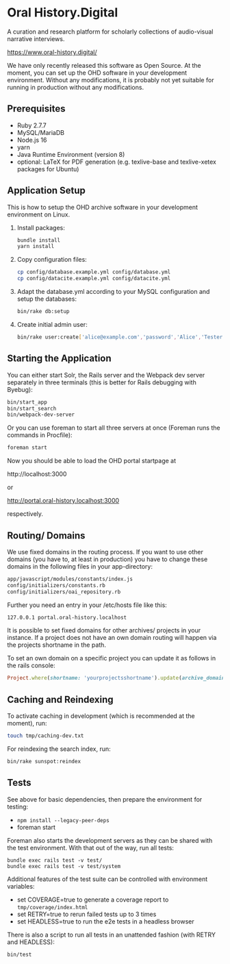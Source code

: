 # Oral History.Digital

A curation and research platform for scholarly collections of audio-visual narrative interviews.

https://www.oral-history.digital/

We have only recently released this software as Open Source.
At the moment, you can set up the OHD software in your development environment.
Without any modifications, it is probably not yet suitable for running in
production without any modifications.

## Prerequisites

* Ruby 2.7.7
* MySQL/MariaDB
* Node.js 16
* yarn
* Java Runtime Environment (version 8)
* optional: LaTeX for PDF generation (e.g. texlive-base and texlive-xetex packages for Ubuntu)

## Application Setup

This is how to setup the OHD archive software in your development environment
on Linux.

1. Install packages:
   ```bash
   bundle install
   yarn install
   ```

2. Copy configuration files:

   ```bash
   cp config/database.example.yml config/database.yml
   cp config/datacite.example.yml config/datacite.yml
   ```

3. Adapt the database.yml according to your MySQL configuration and setup the databases:
   ```bash
   bin/rake db:setup
   ```

4. Create initial admin user:

   ```bash
   bin/rake user:create['alice@example.com','password','Alice','Tester']
   ```


## Starting the Application

You can either start Solr, the Rails server and the Webpack dev server separately in three
terminals (this is better for Rails debugging with Byebug):

```bash
bin/start_app
bin/start_search
bin/webpack-dev-server
```

Or you can use foreman to start all three servers at once (Foreman runs the commands
in Procfile):

```bash
foreman start
```

Now you should be able to load the OHD portal startpage at

http://localhost:3000

or

http://portal.oral-history.localhost:3000

respectively.


## Routing/ Domains

We use fixed domains in the routing process.
If you want to use other domains (you have to, at least in production) you have to change these domains
in the following files in your app-directory:

```bash
app/javascript/modules/constants/index.js
config/initializers/constants.rb
config/initializers/oai_repository.rb
```

Further you need an entry in your /etc/hosts file like this:

```bash
127.0.0.1 portal.oral-history.localhost
```

It is possible to set fixed domains for other archives/ projects in your instance.
If a project does not have an own domain routing will happen via the projects shortname in the path.

To set an own domain on a specific project you can update it as follows in the rails console:

```ruby
Project.where(shortname: 'yourprojectsshortname').update(archive_domain: 'http://specific-project.localhost:3000')
```


## Caching and Reindexing

To activate caching in development (which is recommended at the moment), run:

```bash
touch tmp/caching-dev.txt
```

For reindexing the search index, run:

```bash
bin/rake sunspot:reindex
```

## Tests

See above for basic dependencies, then prepare the environment for 
testing:

* `npm install --legacy-peer-deps`
* foreman start

Foreman also starts the development servers as they can be shared with the test
environment. With that out of the way, run all tests:

    bundle exec rails test -v test/
    bundle exec rails test -v test/system

Additional features of the test suite can be controlled with environment
variables:

* set COVERAGE=true to generate a coverage report to `tmp/coverage/index.html`
* set RETRY=true to rerun failed tests up to 3 times
* set HEADLESS=true to run the e2e tests in a headless browser

There is also a script to run all tests in an unattended fashion (with RETRY
and HEADLESS):

    bin/test
